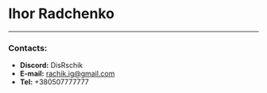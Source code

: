 # Ihor Radchenko
----------
### Contacts:
- **Discord:** DisRschik
- **E-mail:** rachik.ig@gmail.com
- **Tel:** +380507777777